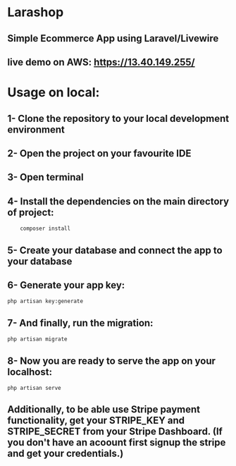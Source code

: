 # Larashop

## Simple Ecommerce App using Laravel/Livewire

## live demo on AWS: https://13.40.149.255/

# Usage on local:

## 1- Clone the repository to your local development environment

## 2- Open the project on your favourite IDE

## 3- Open terminal

## 4- Install the dependencies on the main directory of project:

```
    composer install
```
## 5- Create your database and connect the app to your database

## 6- Generate your app key:

```
php artisan key:generate 
```

## 7- And finally, run the migration:

```
php artisan migrate 
```

## 8- Now you are ready to serve the app on your localhost:
```
php artisan serve
```

## Additionally, to be able use Stripe payment functionality, get your STRIPE_KEY and STRIPE_SECRET from your Stripe Dashboard. (If you don't have an acoount first signup the stripe and get your credentials.)



